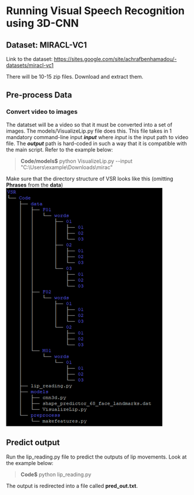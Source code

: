 # Running Visual Speech Recognition using 3D-CNN

## Dataset: MIRACL-VC1
Link to the dataset: https://sites.google.com/site/achrafbenhamadou/-datasets/miracl-vc1

There will be 10-15 zip files. Download and extract them.

## Pre-process Data
### Convert video to images
The datatset will be a video so that it must be converted into a set of images. The models/VisualizeLip.py file does this. This file takes in 1 mandatory command-line input _**input**_ where *input* is the input path to video file. The _**output**_ path is hard-coded in such a way that it is compatible with the main script. Refer to the example below:

> **Code/models$** python VisualizeLip.py --input "C:\Users\example\Downloads\mirac"

Make sure that the directory structure of VSR looks like this (omitting **Phrases** from the **data**)
![Directory Structure](dir_struct.PNG)

## Predict output
Run the lip_reading.py file to predict the outputs of lip movements. Look at the example below:

> **Code$** python lip_reading.py

The output is redirected into a file called **pred_out.txt**.
